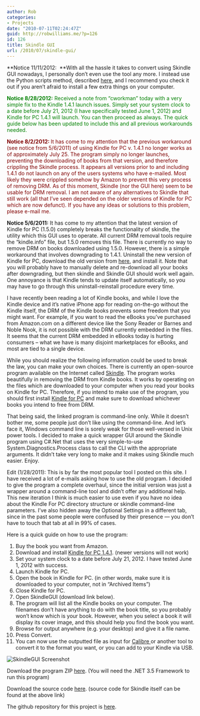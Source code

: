 ```yaml
---
author: Rob
categories:
- Projects
date: "2010-07-11T02:24:47Z"
guid: http://robwilliams.me/?p=126
id: 126
title: Skindle GUI
url: /2010/07/skindle-gui/
---
```

**Notice 11/11/2012:  **With all the hassle it takes to convert using Skindle GUI nowadays, I personally don&#8217;t even use the tool any more. I instead use the Python scripts method, described [here](http://robwilliams.me/2012/11/guide-removing-kindle-drm-python-scripts/ "Guide: Removing Kindle DRM with Python Scripts"), and I recommend you check it out if you aren&#8217;t afraid to install a few extra things on your computer.

<span style="color: #008000;"><strong>Notice 8/28/2012:</strong> Received a note from &#8220;cworkman&#8221; today with a very simple fix to the Kindle 1.4.1 launch issues. Simply set your system clock to a date before July 21, 2012 (I have specifically tested June 1, 2012) and Kindle for PC 1.4.1 will launch. You can then proceed as always. The quick guide below has been updated to include this and all previous workarounds needed.</span>

<span style="color: #800000;"><strong>Notice 8/2/2012: </strong>It has come to my attention that the previous workaround (see notice from 5/6/2011) of using Kindle for PC v. 1.4.1 no longer works as of approximately July 25. The program simply no longer launches, preventing the downloading of books from that version, and therefore crippling the Skindle process. It appears all versions prior to and including 1.4.1 do not launch on any of the users systems who have e-mailed. Most likely they were crippled somehow by Amazon to prevent this very process of removing DRM. As of this moment, Skindle (nor the GUI here) seem to be usable for DRM removal. I am not aware of any alternatives to Skindle that still work (all that I&#8217;ve seen depended on the older versions of Kindle for PC which are now defunct). If you have any ideas or solutions to this problem, please e-mail me.</span>

**Notice 5/6/2011:** It has come to my attention that the latest version of Kindle for PC (1.5.0) completely breaks the functionality of skindle, the utility which this GUI uses to operate. All current DRM removal tools require the &#8220;kindle.info&#8221; file, but 1.5.0 removes this file. There is currently no way to remove DRM on books downloaded using 1.5.0. However, there is a simple workaround that involves downgrading to 1.4.1. Uninstall the new version of Kindle for PC, download the old version from [here](http://robwilliams.me/upload/KindleForPC-installer-1.4.1.exe "Kindle for PC v 1.4.1 Installer - hosted here on robwilliams.me"), and install it. Note that you will probably have to manually delete and re-download all your books after downgrading, but then skindle and Skindle GUI should work well again. One annoyance is that Kindle tends to update itself automatically, so you may have to go through this uninstall-reinstall procedure every time.

I have recently been reading a lot of Kindle books, and while I love the Kindle device and it&#8217;s native iPhone app for reading on-the-go without the Kindle itself, the DRM of the Kindle books prevents some freedom that you might want. For example, if you want to read the eBooks you&#8217;ve purchased from Amazon.com on a different device like the Sony Reader or Barnes and Noble Nook, it is not possible with the DRM currently embedded in the files. It seems that the current DRM embedded in eBooks today is hurting consumers &#8211; what we have is many disjoint marketplaces for eBooks, and most are tied to a single device.

While you should realize the following information could be used to break the law, you can make your own choices. There is currently an open-source program available on the Internet called <a title="Skindle - Remove Kindle DRM" href="http://stream-recorder.com/forum/skindle-remove-drm-kindleforpc-ebooks-mobi-and-t6219.html" target="_blank">Skindle</a>. The program works beautifully in removing the DRM from Kindle books. It works by operating on the files which are downloaded to your computer when you read your books on Kindle for PC. Therefore, if you intend to make use of the program, you should first install <a title="Kindle for PC" href="http://www.amazon.com/gp/feature.html/ref=kcp_pc_mkt_lnd?docId=1000426311" target="_blank">Kindle for PC</a> and make sure to download whichever books you intend to free from DRM.

That being said, the linked program is command-line only. While it doesn&#8217;t bother me, some people just don&#8217;t like using the command-line. And let&#8217;s face it, Windows command line is sorely weak for those well-versed in Unix power tools. I decided to make a quick wrapper GUI around the Skindle program using C#.Net that uses the very simple-to-use System.Diagnostics.Process class to call the CLI with the appropriate arguments. It didn&#8217;t take very long to make and it makes using Skindle much easier. Enjoy.

Edit (1/28/2011): This is by far the most popular tool I posted on this site. I have received a lot of e-mails asking how to use the old program. I decided to give the program a complete overhaul, since the initial version was just a wrapper around a command-line tool and didn&#8217;t offer any additional help. This new iteration I think is much easier to use even if you have no idea about the Kindle For PC directory structure or skindle command-line parameters. I&#8217;ve also hidden away the Optional Settings in a different tab, since in the past some people were confused by their presence &#8212; you don&#8217;t have to touch that tab at all in 99% of cases.

Here is a quick guide on how to use the program:

  1. Buy the book you want from Amazon.
  2. Download and install [Kindle for PC 1.4.1](http://robwilliams.me/upload/KindleForPC-installer-1.4.1.exe "Kindle For PC v. 1.4.1"). (newer versions will not work)
  3. Set your system clock to a date before July 21, 2012. I have tested June 1, 2012 with success.
  4. Launch Kindle for PC.
  5. Open the book in Kindle for PC. (in other words, make sure it is downloaded to your computer, not in &#8220;Archived Items&#8221;)
  6. Close Kindle for PC.
  7. Open SkindleGUI (download link below).
  8. The program will list all the Kindle books on your computer. The filenames don&#8217;t have anything to do with the book title, so you probably won&#8217;t know which is your book. However, when you select a book it will display its cover image, and this should help you find the book you want.
  9. Browse for output anywhere (e.g. your desktop) and give it a file name.
 10. Press Convert.
 11. You can now use the outputted file as input for <a title="Calibre Ebook Manager" href="http://calibre-ebook.com/" target="_blank">Calibre </a>or another tool to convert it to the format you want, or you can add to your Kindle via USB.

![SkindleGUI Screenshot](http://robwilliams.me/images/screens/SkindleGUI.jpg) 

Download the program ZIP [here](http://robwilliams.me/weekly/SkindleGUI_exec.zip "Download SkindleGUI Executables"). (You will need the .NET 3.5 Framework to run this program)

Download the source code [here](http://robwilliams.me/weekly/SkindleGUI_src.zip "Download SkindleGUI Source Code"). (source code for Skindle itself can be found at the above link)

The github repository for this project is <a title="Github - robwil - SkindleGUI" href="https://github.com/robwil/SkindleGUI" target="_blank">here</a>.